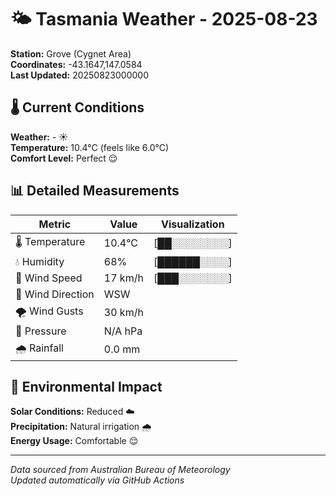 # 🌤️ Tasmania Weather - 2025-08-23

**Station:** Grove (Cygnet Area)  
**Coordinates:** -43.1647,147.0584  
**Last Updated:** 20250823000000

## 🌡️ Current Conditions

**Weather:** - ☀️  
**Temperature:** 10.4°C (feels like 6.0°C)  
**Comfort Level:** Perfect 😌

## 📊 Detailed Measurements

| Metric | Value | Visualization |
|--------|-------|---------------|
| 🌡️ Temperature | 10.4°C | [██░░░░░░░░] |
| 💧 Humidity | 68% | [██████░░░░] |
| 💨 Wind Speed | 17 km/h | [███░░░░░░░] |
| 🧭 Wind Direction | WSW | |
| 🌪️ Wind Gusts | 30 km/h | |
| 🔽 Pressure | N/A hPa | |
| 🌧️ Rainfall | 0.0 mm | |

## 🌱 Environmental Impact

**Solar Conditions:** Reduced ☁️  
**Precipitation:** Natural irrigation 🌧️  
**Energy Usage:** Comfortable 😌

---
*Data sourced from Australian Bureau of Meteorology*  
*Updated automatically via GitHub Actions*
